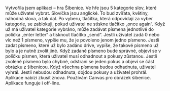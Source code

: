 Vytvořila jsem aplikaci – hra Šibenice. 
Ve hře jsou 5 kategorie slov, které může uživatel vybrat. Slovíčka jsou anglické. To bud zvířata, květiny, náhodná slova, a tak dal. 
Po vyberu, tlačítka, která odpovídají za vyber kategorie, se zablokuji, pokud uživatel ne stiskne tlačítko „once again“. 
Když už má uživatel kategorie vybráno, může zadávat písmena jednotlivé do políčka „enter letter“ a tisknout tlačítko „send“. Jestli uživatel zadá 0 nebo víc než 1 písmeno, vypíše mu, že je povoleno jenom jedno písmeno. Jestli zadat písmeno, které už bylo zadáno drive, vypíše, že takové písmeno už bylo a je nutně zvolit jiné. 
Když zadané písmeno bude správné, objeví se v políčku písmen, která uživatel musí odhadnout a pokusy zůstanou. 
Jestli zvolené písmeno bylo chybné, odstraní se jeden pokus a objeví se část obrázku z šibenicou. 
Když všechna písmena budou odhadnuta, uživatel vyhrál. Jestli nebudou odhadnuta, dojdou pokusy a uživatel prohrál. Aplikace nabízí zkusit znova.
Používám Canvas pro obrázek šibenice. Aplikace funguje i off-line.

